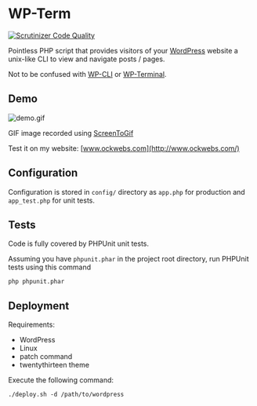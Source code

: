 WP-Term
=======

[![Scrutinizer Code Quality](https://scrutinizer-ci.com/g/ockcyp/wp-term/badges/quality-score.png?b=master)](https://scrutinizer-ci.com/g/ockcyp/wp-term/?branch=master)

Pointless PHP script that provides visitors of your [WordPress](http://wordpress.org/) website a unix-like CLI to view and navigate posts / pages.

Not to be confused with [WP-CLI](http://wp-cli.org/) or [WP-Terminal](http://wordpress.org/plugins/wp-terminal/).

Demo
----
![demo.gif](https://raw.githubusercontent.com/ockcyp/wp-term/master/demo.gif)

GIF image recorded using [ScreenToGif](http://screentogif.codeplex.com/)

Test it on my website:
[www.ockwebs.com](http://www.ockwebs.com/)

Configuration
-------------
Configuration is stored in `config/` directory as `app.php` for production
and `app_test.php` for unit tests.

Tests
-----
Code is fully covered by PHPUnit unit tests.

Assuming you have `phpunit.phar` in the project root directory, run PHPUnit
tests using this command
```
php phpunit.phar
```

Deployment
----------
Requirements:
* WordPress
* Linux
* patch command
* twentythirteen theme

Execute the following command:
```
./deploy.sh -d /path/to/wordpress
```
